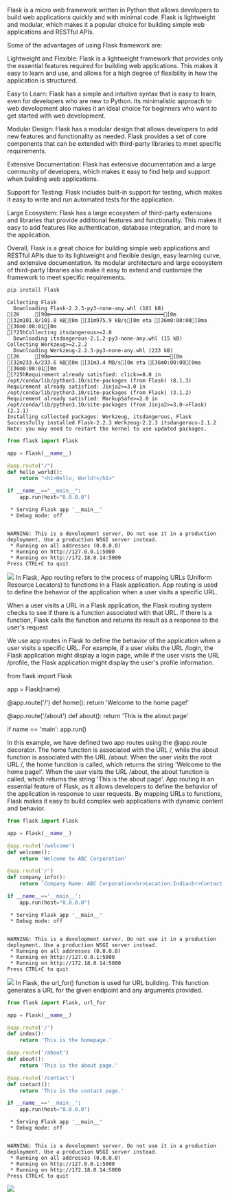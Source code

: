 Flask is a micro web framework written in Python that allows developers to build web applications quickly and with minimal code. Flask is lightweight and modular, which makes it a popular choice for building simple web applications and RESTful APIs.

Some of the advantages of using Flask framework are:

Lightweight and Flexible: Flask is a lightweight framework that provides only the essential features required for building web applications. This makes it easy to learn and use, and allows for a high degree of flexibility in how the application is structured.

Easy to Learn: Flask has a simple and intuitive syntax that is easy to learn, even for developers who are new to Python. Its minimalistic approach to web development also makes it an ideal choice for beginners who want to get started with web development.

Modular Design: Flask has a modular design that allows developers to add new features and functionality as needed. Flask provides a set of core components that can be extended with third-party libraries to meet specific requirements.

Extensive Documentation: Flask has extensive documentation and a large community of developers, which makes it easy to find help and support when building web applications.

Support for Testing: Flask includes built-in support for testing, which makes it easy to write and run automated tests for the application.

Large Ecosystem: Flask has a large ecosystem of third-party extensions and libraries that provide additional features and functionality. This makes it easy to add features like authentication, database integration, and more to the application.

Overall, Flask is a great choice for building simple web applications and RESTful APIs due to its lightweight and flexible design, easy learning curve, and extensive documentation. Its modular architecture and large ecosystem of third-party libraries also make it easy to extend and customize the framework to meet specific requirements.

```python
pip install Flask
```

    Collecting Flask
      Downloading Flask-2.2.3-py3-none-any.whl (101 kB)
    [2K     [90m━━━━━━━━━━━━━━━━━━━━━━━━━━━━━━━━━━━━━[0m [32m101.8/101.8 kB[0m [31m975.9 kB/s[0m eta [36m0:00:00[0ma [36m0:00:01[0m
    [?25hCollecting itsdangerous>=2.0
      Downloading itsdangerous-2.1.2-py3-none-any.whl (15 kB)
    Collecting Werkzeug>=2.2.2
      Downloading Werkzeug-2.2.3-py3-none-any.whl (233 kB)
    [2K     [90m━━━━━━━━━━━━━━━━━━━━━━━━━━━━━━━━━━━━━━━[0m [32m233.6/233.6 kB[0m [31m3.4 MB/s[0m eta [36m0:00:00[0ma [36m0:00:01[0m
    [?25hRequirement already satisfied: click>=8.0 in /opt/conda/lib/python3.10/site-packages (from Flask) (8.1.3)
    Requirement already satisfied: Jinja2>=3.0 in /opt/conda/lib/python3.10/site-packages (from Flask) (3.1.2)
    Requirement already satisfied: MarkupSafe>=2.0 in /opt/conda/lib/python3.10/site-packages (from Jinja2>=3.0->Flask) (2.1.1)
    Installing collected packages: Werkzeug, itsdangerous, Flask
    Successfully installed Flask-2.2.3 Werkzeug-2.2.3 itsdangerous-2.1.2
    Note: you may need to restart the kernel to use updated packages.



```python
from flask import Flask

app = Flask(__name__)

@app.route("/")
def hello_world():
    return "<h1>Hello, World!</h1>"

if __name__=="__main__":
    app.run(host="0.0.0.0")
```

     * Serving Flask app '__main__'
     * Debug mode: off


    WARNING: This is a development server. Do not use it in a production deployment. Use a production WSGI server instead.
     * Running on all addresses (0.0.0.0)
     * Running on http://127.0.0.1:5000
     * Running on http://172.18.0.14:5000
    Press CTRL+C to quit


<img src="helo.jpg"/>
In Flask, App routing refers to the process of mapping URLs (Uniform Resource Locators) to functions in a Flask application. App routing is used to define the behavior of the application when a user visits a specific URL.

When a user visits a URL in a Flask application, the Flask routing system checks to see if there is a function associated with that URL. If there is a function, Flask calls the function and returns its result as a response to the user's request

We use app routes in Flask to define the behavior of the application when a user visits a specific URL. For example, if a user visits the URL /login, the Flask application might display a login page, while if the user visits the URL /profile, the Flask application might display the user's profile information.

from flask import Flask

app = Flask(name)

@app.route('/') def home(): return 'Welcome to the home page!'

@app.route('/about') def about(): return 'This is the about page'

if name == 'main': app.run()

In this example, we have defined two app routes using the @app.route decorator. The home function is associated with the URL /, while the about function is associated with the URL /about. When the user visits the root URL /, the home function is called, which returns the string 'Welcome to the home page!'. When the user visits the URL /about, the about function is called, which returns the string 'This is the about page'. App routing is an essential feature of Flask, as it allows developers to define the behavior of the application in response to user requests. By mapping URLs to functions, Flask makes it easy to build complex web applications with dynamic content and behavior.

```python
from flask import Flask

app = Flask(__name__)

@app.route('/welcome')
def welcome():
    return 'Welcome to ABC Corporation'

@app.route('/')
def company_info():
    return 'Company Name: ABC Corporation<br>Location:India<br>Contact Detail: 999-999-9999'

if __name__=='__main__':
    app.run(host="0.0.0.0")
```

     * Serving Flask app '__main__'
     * Debug mode: off


    WARNING: This is a development server. Do not use it in a production deployment. Use a production WSGI server instead.
     * Running on all addresses (0.0.0.0)
     * Running on http://127.0.0.1:5000
     * Running on http://172.18.0.14:5000
    Press CTRL+C to quit


![](ab.jpeg)
In Flask, the url_for() function is used for URL building. This function generates a URL for the given endpoint and any arguments provided.

```python
from flask import Flask, url_for

app = Flask(__name__)

@app.route('/')
def index():
    return 'This is the homepage.'

@app.route('/about')
def about():
    return 'This is the about page.'

@app.route('/contact')
def contact():
    return 'This is the contact page.'

if __name__=='__main__':
    app.run(host="0.0.0.0")
```

     * Serving Flask app '__main__'
     * Debug mode: off


    WARNING: This is a development server. Do not use it in a production deployment. Use a production WSGI server instead.
     * Running on all addresses (0.0.0.0)
     * Running on http://127.0.0.1:5000
     * Running on http://172.18.0.14:5000
    Press CTRL+C to quit


![](ur.jpeg)
